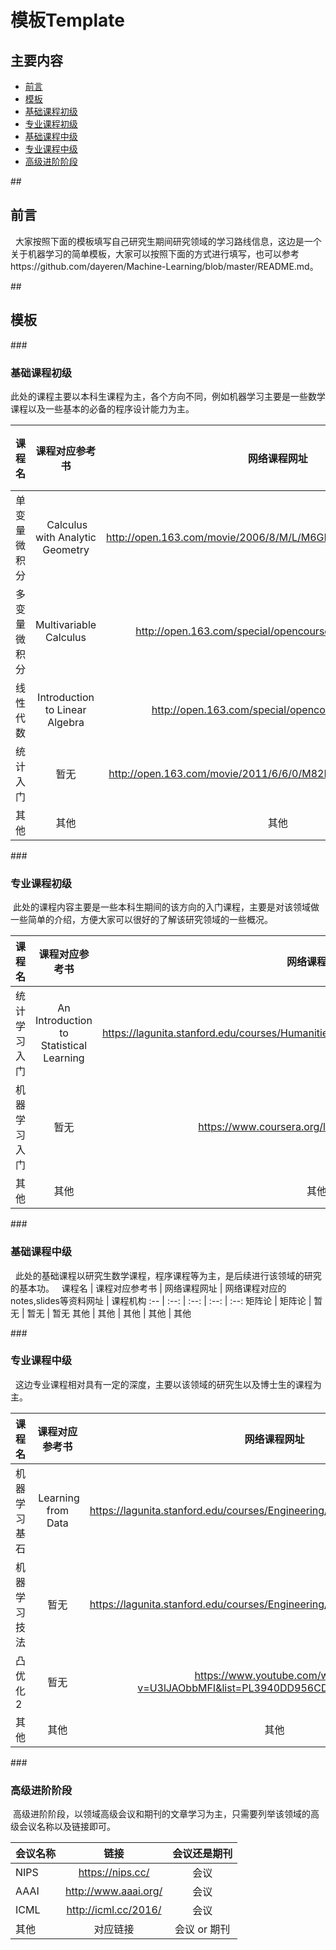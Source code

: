 # 模板Template

## 主要内容
- [前言](#preparation) 
- [模板](#learning_route)
 - [基础课程初级](#basic_courses)
 - [专业课程初级](#specific_basic_courses) 
 - [基础课程中级](#median_courses)
 - [专业课程中级](#specific_median_courses)
 - [高级进阶阶段](#specific_high_courses)

##<h2 id="preparation">前言</h2>
   大家按照下面的模板填写自己研究生期间研究领域的学习路线信息，这边是一个关于机器学习的简单模板，大家可以按照下面的方式进行填写，也可以参考https://github.com/dayeren/Machine-Learning/blob/master/README.md。   

##<h2 id="learning_route">模板</h2>
###<h3 id="basic_courses">基础课程初级</h3>

  此处的课程主要以本科生课程为主，各个方向不同，例如机器学习主要是一些数学课程以及一些基本的必备的程序设计能力为主。
  
  
课程名 | 课程对应参考书 | 网络课程网址 | 网络课程对应的notes,slides等资料网址 | 课程机构
:-- | :--: | :--: | :--: | :--:
单变量微积分 |  Calculus with Analytic Geometry | http://open.163.com/movie/2006/8/M/L/M6GLI5A07_M6GLJH1ML.html |https://ocw.mit.edu/courses/mathematics/18-01-single-variable-calculus-fall-2006/ | MIT   
多变量微积分 | Multivariable Calculus | http://open.163.com/special/opencourse/multivariable.html  | https://ocw.mit.edu/courses/mathematics/18-02-multivariable-calculus-fall-2007/ | MIT
线性代数 |  Introduction to Linear Algebra| http://open.163.com/special/opencourse/daishu.html | https://ocw.mit.edu/courses/mathematics/18-06-linear-algebra-spring-2010/study-materials/ | MIT
统计入门 |  暂无 | http://open.163.com/movie/2011/6/6/0/M82IC6GQU_M83J9IK60.html | 暂无 |  可汗学院 
其他 | 其他 | 其他 | 其他 | 其他


###<h3 id="specific_basic_courses">专业课程初级</h3>
  此处的课程内容主要是一些本科生期间的该方向的入门课程，主要是对该领域做一些简单的介绍，方便大家可以很好的了解该研究领域的一些概况。
  
课程名 | 课程对应参考书 | 网络课程网址 | 网络课程对应的notes,slides等资料网址 | 课程机构
:-- | :--: | :--: | :--: | :--:
统计学习入门 | An Introduction to Statistical Learning | https://lagunita.stanford.edu/courses/HumanitiesSciences/StatLearning/Winter2016/about |https://lagunita.stanford.edu/courses/HumanitiesSciences/StatLearning/Winter2016/about | Stanford
机器学习入门 | 暂无 | https://www.coursera.org/learn/machine-learning | https://www.coursera.org/learn/machine-learning | Coursera 
其他 | 其他 | 其他 | 其他 | 其他

###<h3 id="median_courses">基础课程中级</h3>
   此处的基础课程以研究生数学课程，程序课程等为主，是后续进行该领域的研究的基本功。
   
课程名 | 课程对应参考书 | 网络课程网址 | 网络课程对应的notes,slides等资料网址 | 课程机构 
:-- | :--: | :--: | :--: | :--: 
矩阵论 | 矩阵论 | 暂无  | 暂无 | 暂无
其他 | 其他 | 其他 | 其他 | 其他

###<h3 id="specific_median_courses">专业课程中级</h3>
   这边专业课程相对具有一定的深度，主要以该领域的研究生以及博士生的课程为主。

课程名 | 课程对应参考书 | 网络课程网址 | 网络课程对应的notes,slides等资料网址 | 课程机构
:-- | :--: | :--: | :--: | :--:
机器学习基石 |  Learning from Data |https://lagunita.stanford.edu/courses/Engineering/CVX101/Winter2014/about | http://stanford.edu/class/ee364a/index.html | Stanford
机器学习技法 | 暂无|https://lagunita.stanford.edu/courses/Engineering/CVX101/Winter2014/about | http://stanford.edu/class/ee364a/index.html | Stanford
凸优化2  | 暂无 | https://www.youtube.com/watch?v=U3lJAObbMFI&list=PL3940DD956CDF0622&index=20 | http://stanford.edu/class/ee364b/ | Stanford
其他 | 其他 | 其他 | 其他 | 其他

###<h3 id="specific_high_courses">高级进阶阶段</h3>

  高级进阶阶段，以领域高级会议和期刊的文章学习为主，只需要列举该领域的高级会议名称以及链接即可。

会议名称 | 链接 | 会议还是期刊
:-- | :--: | :--: 
NIPS | https://nips.cc/ | 会议
AAAI | http://www.aaai.org/ | 会议
ICML | http://icml.cc/2016/ | 会议
其他 | 对应链接 | 会议 or 期刊
